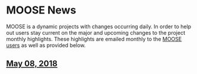 # MOOSE News

MOOSE is a dynamic projects with changes occurring daily. In order to help out
users stay current on the major and upcoming changes to the project monthly highlights. These
highlights are emailed monthly to the [MOOSE users](contact_us.md) as well as provided below.

## [May 08, 2018](2018_05_08.md)
